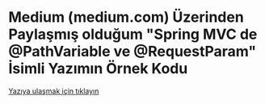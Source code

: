 # Medium (medium.com) Üzerinden Paylaşmış olduğum "Spring MVC de @PathVariable ve @RequestParam" İsimli Yazımın Örnek Kodu

[Yazıya ulaşmak için tıklayın](https://medium.com/@metinalniacik/spring-mvc-de-pathvariable-ve-requestparam-245bd50c5e3c)
